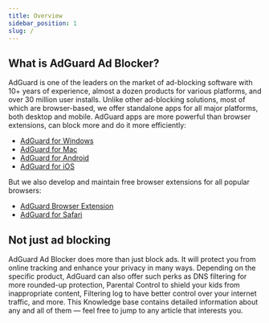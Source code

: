 ```yaml
---
title: Overview
sidebar_position: 1
slug: /
---
```


## What is AdGuard Ad Blocker?

AdGuard is one of the leaders on the market of ad-blocking software with 10+ years of experience, almost a dozen products for various platforms, and over 30 million user installs. Unlike other ad-blocking solutions, most of which are browser-based, we offer standalone apps for all major platforms, both desktop and mobile. AdGuard apps are more powerful than browser extensions, can block more and do it more efficiently:

- [AdGuard for Windows](/adguard-for-windows/features/home-screen)
- [AdGuard for Mac](/adguard-for-mac/overview)
- [AdGuard for Android](/adguard-for-android/features/protection/ad-blocking)
- [AdGuard for iOS](/adguard-for-ios/features/safari-protection)

But we also develop and maintain free browser extensions for all popular browsers:

- [AdGuard Browser Extension](/adguard-browser-extension/overview)
- [AdGuard for Safari](/adguard-for-safari/features/general)

## Not just ad blocking

AdGuard Ad Blocker does more than just block ads. It will protect you from online tracking and enhance your privacy in many ways. Depending on the specific product, AdGuard can also offer such perks as DNS filtering for more rounded-up protection, Parental Control to shield your kids from inappropriate content, Filtering log to have better control over your internet traffic, and more. This Knowledge base contains detailed information about any and all of them — feel free to jump to any article that interests you.
